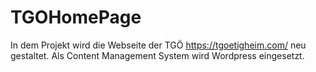 # TGOHomePage

In dem Projekt wird die Webseite der TGÖ https://tgoetigheim.com/ neu gestaltet.
Als Content Management System wird Wordpress eingesetzt.



